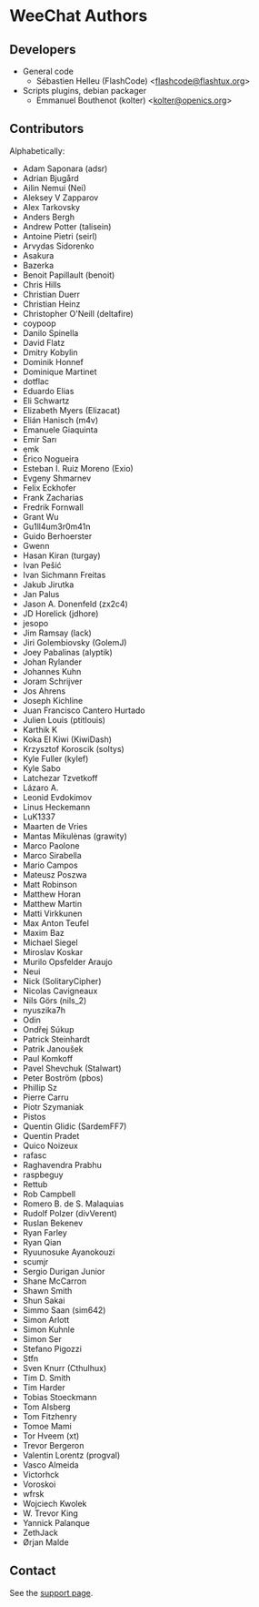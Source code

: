 # WeeChat Authors

## Developers

- General code
  - Sébastien Helleu (FlashCode) <[flashcode@flashtux.org](mailto:flashcode@flashtux.org)>
- Scripts plugins, debian packager
  - Emmanuel Bouthenot (kolter) <[kolter@openics.org](mailto:kolter@openics.org)>

## Contributors

Alphabetically:

- Adam Saponara (adsr)
- Adrian Bjugård
- Ailin Nemui (Nei)
- Aleksey V Zapparov
- Alex Tarkovsky
- Anders Bergh
- Andrew Potter (talisein)
- Antoine Pietri (seirl)
- Arvydas Sidorenko
- Asakura
- Bazerka
- Benoit Papillault (benoit)
- Chris Hills
- Christian Duerr
- Christian Heinz
- Christopher O'Neill (deltafire)
- coypoop
- Danilo Spinella
- David Flatz
- Dmitry Kobylin
- Dominik Honnef
- Dominique Martinet
- dotflac
- Eduardo Elias
- Eli Schwartz
- Elizabeth Myers (Elizacat)
- Elián Hanisch (m4v)
- Emanuele Giaquinta
- Emir Sarı
- emk
- Érico Nogueira
- Esteban I. Ruiz Moreno (Exio)
- Evgeny Shmarnev
- Felix Eckhofer
- Frank Zacharias
- Fredrik Fornwall
- Grant Wu
- Gu1ll4um3r0m41n
- Guido Berhoerster
- Gwenn
- Hasan Kiran (turgay)
- Ivan Pešić
- Ivan Sichmann Freitas
- Jakub Jirutka
- Jan Palus
- Jason A. Donenfeld (zx2c4)
- JD Horelick (jdhore)
- jesopo
- Jim Ramsay (lack)
- Jiri Golembiovsky (GolemJ)
- Joey Pabalinas (alyptik)
- Johan Rylander
- Johannes Kuhn
- Joram Schrijver
- Jos Ahrens
- Joseph Kichline
- Juan Francisco Cantero Hurtado
- Julien Louis (ptitlouis)
- Karthik K
- Koka El Kiwi (KiwiDash)
- Krzysztof Koroscik (soltys)
- Kyle Fuller (kylef)
- Kyle Sabo
- Latchezar Tzvetkoff
- Lázaro A.
- Leonid Evdokimov
- Linus Heckemann
- LuK1337
- Maarten de Vries
- Mantas Mikulėnas (grawity)
- Marco Paolone
- Marco Sirabella
- Mario Campos
- Mateusz Poszwa
- Matt Robinson
- Matthew Horan
- Matthew Martin
- Matti Virkkunen
- Max Anton Teufel
- Maxim Baz
- Michael Siegel
- Miroslav Koskar
- Murilo Opsfelder Araujo
- Neui
- Nick (SolitaryCipher)
- Nicolas Cavigneaux
- Nils Görs (nils_2)
- nyuszika7h
- Odin
- Ondřej Súkup
- Patrick Steinhardt
- Patrik Janoušek
- Paul Komkoff
- Pavel Shevchuk (Stalwart)
- Peter Boström (pbos)
- Phillip Sz
- Pierre Carru
- Piotr Szymaniak
- Pistos
- Quentin Glidic (SardemFF7)
- Quentin Pradet
- Quico Noizeux
- rafasc
- Raghavendra Prabhu
- raspbeguy
- Rettub
- Rob Campbell
- Romero B. de S. Malaquias
- Rudolf Polzer (divVerent)
- Ruslan Bekenev
- Ryan Farley
- Ryan Qian
- Ryuunosuke Ayanokouzi
- scumjr
- Sergio Durigan Junior
- Shane McCarron
- Shawn Smith
- Shun Sakai
- Simmo Saan (sim642)
- Simon Arlott
- Simon Kuhnle
- Simon Ser
- Stefano Pigozzi
- Stfn
- Sven Knurr (Cthulhux)
- Tim D. Smith
- Tim Harder
- Tobias Stoeckmann
- Tom Alsberg
- Tom Fitzhenry
- Tomoe Mami
- Tor Hveem (xt)
- Trevor Bergeron
- Valentin Lorentz (progval)
- Vasco Almeida
- Victorhck
- Voroskoi
- wfrsk
- Wojciech Kwolek
- W. Trevor King
- Yannick Palanque
- ZethJack
- Ørjan Malde

## Contact

See the [support page](https://weechat.org/about/support/).
